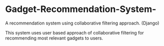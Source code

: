 # Gadget-Recommendation-System-
A recommendation system using collaborative filtering approach. (Django)

This system uses user based approach of collaborative filtering for recommending most relevant gadgets to users.
